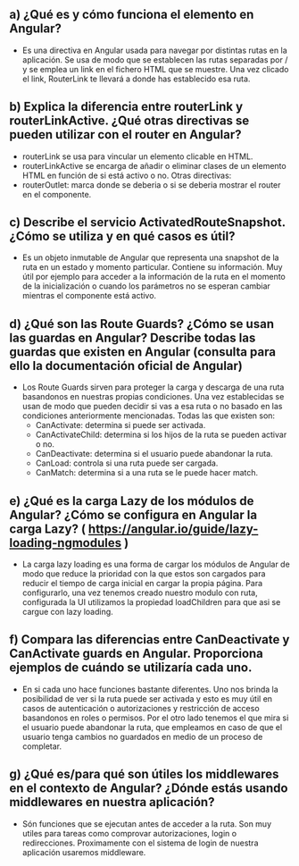 ## a) ¿Qué es y cómo funciona el elemento <RouterLink> en Angular?
- Es una directiva en Angular usada para navegar por distintas rutas en la aplicación. Se usa de modo que se establecen las rutas separadas por / y se emplea un link en el fichero HTML que se muestre. Una vez clicado el link, RouterLink te llevará a donde has establecido esa ruta.
## b) Explica la diferencia entre routerLink y routerLinkActive. ¿Qué otras directivas se pueden utilizar con el router en Angular?
- routerLink se usa para vincular un elemento clicable en HTML.
- routerLinkActive se encarga de añadir o eliminar clases de un elemento HTML en función de si está activo o no.
Otras directivas:
- routerOutlet: marca donde se deberia o si se deberia mostrar el router en el componente.
## c) Describe el servicio ActivatedRouteSnapshot. ¿Cómo se utiliza y en qué casos es útil?
- Es un objeto inmutable de Angular que representa una snapshot de la ruta en un estado y momento particular. Contiene su información. Muy útil por ejemplo para acceder a la información de la ruta en el momento de la inicialización o cuando los parámetros no se esperan cambiar mientras el componente está activo.
## d) ¿Qué son las Route Guards? ¿Cómo se usan las guardas en Angular? Describe todas las guardas que existen en Angular (consulta para ello la documentación oficial de Angular)
- Los Route Guards sirven para proteger la carga y descarga de una ruta basandonos en nuestras propias condiciones. Una vez establecidas se usan de modo que pueden decidir si vas a esa ruta o no basado en las condiciones anteriormente mencionadas. Todas las que existen son:
    - CanActivate: determina si puede ser activada.
    - CanActivateChild: determina si los hijos de la ruta se pueden activar o no.
    - CanDeactivate: determina si el usuario puede abandonar la ruta.
    - CanLoad: controla si una ruta puede ser cargada.
    - CanMatch: determina si a una ruta se le puede hacer match.
## e) ¿Qué es la carga Lazy de los módulos de Angular? ¿Cómo se configura en Angular la carga Lazy? ( https://angular.io/guide/lazy-loading-ngmodules )
- La carga lazy loading es una forma de cargar los módulos de Angular de modo que reduce la prioridad con la que estos son cargados para reducir el tiempo de carga inicial en cargar la propia página.
Para configurarlo, una vez tenemos creado nuestro modulo con ruta, configurada la UI utilizamos la propiedad loadChildren para que asi se cargue con lazy loading.
## f) Compara las diferencias entre CanDeactivate y CanActivate guards en Angular. Proporciona ejemplos de cuándo se utilizaría cada uno.
- En si cada uno hace funciones bastante diferentes. Uno nos brinda la posibilidad de ver si la ruta puede ser activada y esto es muy útil en casos de autenticación o autorizaciones y restricción de acceso basandonos en roles o permisos. Por el otro lado tenemos el que mira si el usuario puede abandonar la ruta, que empleamos en caso de que el usuario tenga cambios no guardados en medio de un proceso de completar.
## g) ¿Qué es/para qué son útiles los middlewares en el contexto de Angular? ¿Dónde estás usando middlewares en nuestra aplicación?
- Són funciones que se ejecutan antes de acceder a la ruta. Son muy utiles para tareas como comprovar autorizaciones, login o redirecciones. Proximamente con el sistema de login de nuestra aplicación usaremos middleware.
